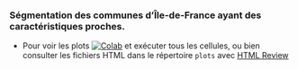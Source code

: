### Ségmentation des communes d’Île-de-France ayant des caractéristiques proches.

- Pour voir les plots [![Colab](https://camo.githubusercontent.com/84f0493939e0c4de4e6dbe113251b4bfb5353e57134ffd9fcab6b8714514d4d1/68747470733a2f2f636f6c61622e72657365617263682e676f6f676c652e636f6d2f6173736574732f636f6c61622d62616467652e737667)](https://colab.research.google.com/github/clevyy/Segmentation-des-communes-ile-france/blob/main/segmentation_des_communes.ipynb) et exécuter tous les cellules, ou bien consulter les fichiers HTML dans le répertoire `plots` avec [HTML Review](https://htmlpreview.github.io/)
